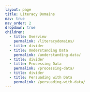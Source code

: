 ```yaml
---
layout: page
title: Literacy Domains
nav: true
nav_order: 2
dropdown: true
children:
  - title: Overview
    permalink: /literacydomains/
  - title: divider
  - title: Understanding Data
    permalink: /understanding-data/
  - title: divider
  - title: Processing Data
    permalink: /processing-data/
  - title: divider
  - title: Persuading with Data
    permalink: /persuading-with-data/
---
```


